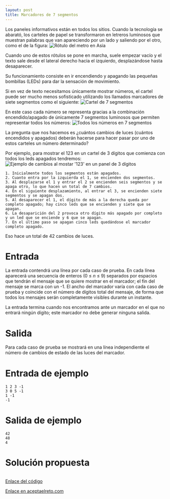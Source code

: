 ```yaml
---
layout: post
title: Marcadores de 7 segmentos
---
```


Los paneles informativos están en todos los sitios. Cuando la tecnología se abarató, los carteles de papel se transformaron en letreros luminosos que muestran palabras que van apareciendo por un lado y saliendo por el otro, como el de la figura:
![Rótulo del metro en Asia](https://www.aceptaelreto.com/pub/problems/v001/29/st/statements/Spanish/images/RotuloMetro.jpg)

Cuando uno de estos rótulos se pone en marcha, suele empezar vacío y el texto sale desde el lateral derecho hacia el izquierdo, desplazándose hasta desaparecer.

Su funcionamiento consiste en ir encendiendo y apagando las pequeñas bombillas (LEDs) para dar la sensación de movimiento.

Si en vez de texto necesitamos únicamente mostrar números, el cartel puede ser mucho menos sofisticado utilizando los llamados marcadores de siete segmentos como el siguiente:
![Cartel de 7 segmentos](https://www.aceptaelreto.com/pub/problems/v001/29/st/statements/Spanish/images/Cartel7Segmentos.jpg)

En este caso cada número se representa gracias a la combinación encendido/apagado de únicamente 7 segmentos luminosos que permiten representar todos los números:
![Todos los números en 7 segmentos](https://www.aceptaelreto.com/pub/problems/v001/29/st/statements/Spanish/images/Cartel7Segmentos.jpg)

La pregunta que nos hacemos es ¿cuántos cambios de luces (cuántos encendidos y apagados) deberán hacerse para hacer pasar por uno de estos carteles un número determinado?

Por ejemplo, para mostrar el 123 en un cartel de 3 dígitos que comienza con todos los leds apagados tendremos:
![Ejemplo de cambios al mostar '123' en un panel de 3 dígitos](https://www.aceptaelreto.com/pub/problems/v001/29/st/statements/Spanish/images/MarcadorLeds.png)

    1. Inicialmente todos los segmentos están apagados.
    2. Cuanto entra por la izquierda el 1, se encienden dos segmentos.
    3. Al desplazarse el 1 y entrar el 2 se encienden seis segmentos y se apaga otro, lo que hacen un total de 7 cambios.
    4. En el siguiente desplazamiento, al entrar el 3, se encienden siete segmentos y se apagan dos.
    5. Al desaparecer el 1, el dígito de más a la derecha queda por completo apagado; hay cinco leds que se encienden y siete que se apagan.
    6. La desaparición del 2 provoca otro dígito más apagado por completo y un led que se enciende y 6 que se apagan.
    7. En el último paso se apagan cinco leds quedándose el marcador completo apagado.

Eso hace un total de 42 cambios de luces. 

# Entrada

La entrada contendrá una línea por cada caso de prueba. En cada línea aparecerá una secuencia de enteros (0 ≤ _n_ ≤ 9) separados por espacios que tendrán el mensaje que se quiere mostrar en el marcador; el fin del mensaje se marca con un -1. El ancho del marcador varía con cada caso de prueba y coincide con el número de dígitos total del mensaje, de forma que todos los mensajes serán completamente visibles durante un instante.

La entrada termina cuando nos encontramos ante un marcador en el que no entrará ningún dígito; este marcador no debe generar ninguna salida.

# Salida

Para cada caso de prueba se mostrará en una línea independiente el número de cambios de estado de las luces del marcador. 

# Entrada de ejemplo

```
1 2 3 -1
3 0 5 -1
1 -1
-1
```

# Salida de ejemplo

```
42
48
4
```

# Solución propuesta

``` python

```

[Enlace del código](https://github.com/israelem/aceptaelreto/blob/master/codes/2018-12-03-marcadores.py)

[Enlace en aceptaelreto.com](https://www.aceptaelreto.com/problem/statement.php?id=129)
